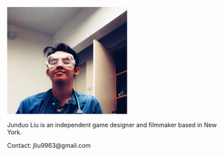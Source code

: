 <!-- about.html -->


<!-- Content -->
<img src="me.jpg" alt="Junduo Liu's Profile Image" width="280" height="250">
<p>Junduo Liu is an independent game designer and filmmaker based in New York. </p>
<p>Contact: jliu9963@gmail.com </p>
